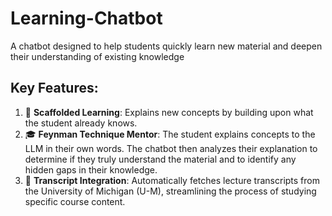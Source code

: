 # Learning-Chatbot
A chatbot designed to help students quickly learn new material and deepen their understanding of existing knowledge

## Key Features:
1. 🧱 **Scaffolded Learning**: Explains new concepts by building upon what the student already knows.
2. 🎓 **Feynman Technique Mentor**: The student explains concepts to the LLM in their own words. The chatbot then analyzes their explanation to determine if they truly understand the material and to identify any hidden gaps in their knowledge.
3. 📄 **Transcript Integration**: Automatically fetches lecture transcripts from the University of Michigan (U-M), streamlining the process of studying specific course content.

